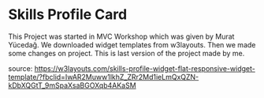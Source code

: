 # Skills Profile Card
This Project was started in MVC Workshop which was given by Murat Yücedağ. We downloaded widget templates from w3layouts. Then we made some changes on project. This is last version of the project made by me. 

source:
https://w3layouts.com/skills-profile-widget-flat-responsive-widget-template/?fbclid=IwAR2Muww1lkhZ_ZRr2Md1ieLmQxQZN-kDbXQGtT_9mSpaXsaBGOXqb4AKaSM
